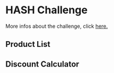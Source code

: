 # HASH Challenge

More infos about the challenge, click [here.](https://github.com/hashlab/hiring/blob/master/challenges/en-us/backend-challenge.md)


## Product List

## Discount Calculator